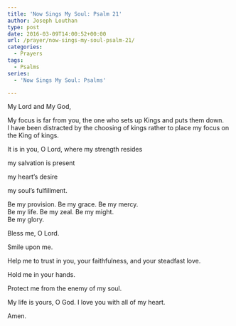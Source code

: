 ```yaml
---
title: 'Now Sings My Soul: Psalm 21'
author: Joseph Louthan
type: post
date: 2016-03-09T14:00:52+00:00
url: /prayer/now-sings-my-soul-psalm-21/
categories:
  - Prayers
tags:
  - Psalms
series:
  - 'Now Sings My Soul: Psalms'

---
```

My Lord and My God,

My focus is far from you, the one who sets up Kings and puts them down.  
I have been distracted by the choosing of kings rather to place my focus on the King of kings.  

It is in you, O Lord, where my strength resides
  
my salvation is present
  
my heart&#8217;s desire
  
my soul&#8217;s fulfillment.

Be my provision. Be my grace. Be my mercy.  
Be my life. Be my zeal. Be my might.  
Be my glory.

Bless me, O Lord.

Smile upon me.

Help me to trust in you, your faithfulness, and your steadfast love.

Hold me in your hands.

Protect me from the enemy of my soul.

My life is yours, O God. I love you with all of my heart.

Amen.